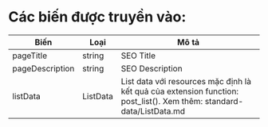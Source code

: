 # Các biến được truyền vào:

| Biến      | Loại   | Mô tả                                                                             |
|-----------|--------|-----------------------------------------------------------------------------------|
| pageTitle | string | SEO Title                                                                         |
| pageDescription | string | SEO Description                                                                   |
| listData | ListData | List data với resources mặc định là kết quả của extension function: post_list(). Xem thêm: standard-data/ListData.md |
